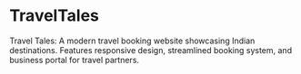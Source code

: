 # TravelTales
Travel Tales: A modern travel booking website showcasing Indian destinations. Features responsive design, streamlined booking system, and business portal for travel partners.
